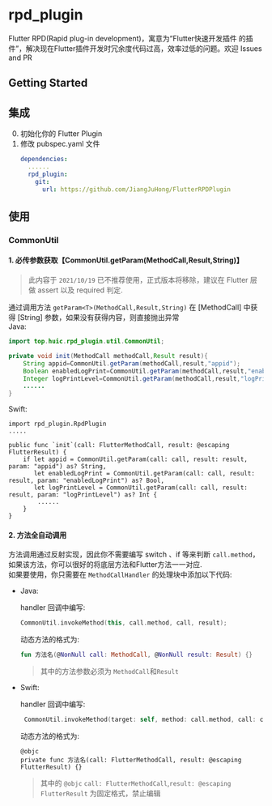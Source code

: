 # rpd_plugin

Flutter RPD(Rapid plug-in development)，寓意为“Flutter快速开发插件 的插件”，解决现在Flutter插件开发时冗余度代码过高，效率过低的问题。欢迎 Issues and PR

## Getting Started

## 集成

0. 初始化你的 Flutter Plugin
0. 修改 pubspec.yaml 文件
    ````yaml
    dependencies:
      ......
      rpd_plugin:
        git:
          url: https://github.com/JiangJuHong/FlutterRPDPlugin
    ````

## 使用

### CommonUtil

#### 1. 必传参数获取【CommonUtil.getParam<T>(MethodCall,Result,String)】
> 此内容于 ``2021/10/19`` 已不推荐使用，正式版本将移除，建议在 Flutter 层做 assert 以及 required 判定.

通过调用方法 `getParam<T>(MethodCall,Result,String)` 在 \[MethodCall\] 中获得 \[String\] 参数，如果没有获得内容，则直接抛出异常  
Java:

````java
import top.huic.rpd_plugin.util.CommonUtil;

private void init(MethodCall methodCall,Result result){
    String appid=CommonUtil.getParam(methodCall,result,"appid");
    Boolean enabledLogPrint=CommonUtil.getParam(methodCall,result,"enabledLogPrint");
    Integer logPrintLevel=CommonUtil.getParam(methodCall,result,"logPrintLevel");
    ......
}
````

Swift:

````
import rpd_plugin.RpdPlugin
.....

public func `init`(call: FlutterMethodCall, result: @escaping FlutterResult) {
    if let appid = CommonUtil.getParam(call: call, result: result, param: "appid") as? String,
       let enabledLogPrint = CommonUtil.getParam(call: call, result: result, param: "enabledLogPrint") as? Bool,
       let logPrintLevel = CommonUtil.getParam(call: call, result: result, param: "logPrintLevel") as? Int {
        ......
    }
}
````

#### 2. 方法全自动调用

方法调用通过反射实现，因此你不需要编写 switch 、if 等来判断 `call.method`，如果该方法，你可以很好的将底层方法和Flutter方法一一对应.  
如果要使用，你只需要在 `MethodCallHandler` 的处理块中添加以下代码:

* Java:

  handler 回调中编写:
   ````kotlin
   CommonUtil.invokeMethod(this, call.method, call, result);
   ````
  动态方法的格式为:
   ````kotlin
   fun 方法名(@NonNull call: MethodCall, @NonNull result: Result) {}
   ````
  > 其中的方法参数必须为 ```MethodCall```和``Result``
* Swift:

  handler 回调中编写:
   ```` swift
    CommonUtil.invokeMethod(target: self, method: call.method, call: call, result: result)
   ````
  动态方法的格式为:
   ````
   @objc
   private func 方法名(call: FlutterMethodCall, result: @escaping FlutterResult) {}
   ````
  > 其中的 ``@objc`` ``call: FlutterMethodCall``,``result: @escaping FlutterResult`` 为固定格式，禁止编辑